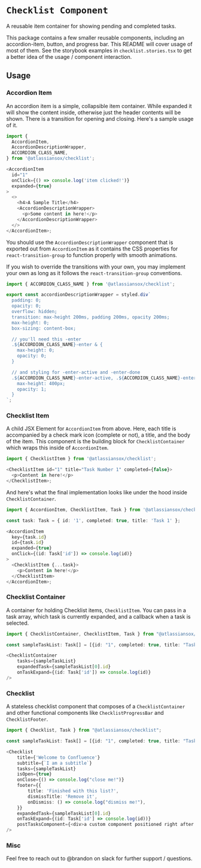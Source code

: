# `Checklist Component`

A reusable item container for showing pending and completed tasks.

This package contains a few smaller reusable components, including an accordion-item, button, and progress bar.
This README will cover usage of most of them. See the storybook examples in `checklist.stories.tsx` to get a better idea
of the usage / component interaction.

## Usage

### Accordion Item

An accordion item is a simple, collapsible item container. While expanded it will show the content inside, otherwise
just the header contents will be shown. There is a transition for opening and closing. Here's a sample usage of it.

```typescript jsx
import {
  AccordionItem,
  AccordionDescriptionWrapper,
  ACCORDION_CLASS_NAME,
} from '@atlassiansox/checklist';

<AccordionItem
  id="1"
  onClick={() => console.log('item clicked!')}
  expanded={true}
>
  <>
    <h4>A Sample Title</h4>
    <AccordionDescriptionWrapper>
      <p>Some content in here!</p>
    </AccordionDescriptionWrapper>
  </>
</AccordionItem>;
```

You should use the `AccordionDescriptionWrapper` component that is exported out from `AccordionItem` as it contains the
CSS properties for `react-transition-group` to function properly with smooth animations.

If you wish to override the transitions with your own, you may implement your own as long as it follows the
`react-transition-group` conventions.

```typescript jsx
import { ACCORDION_CLASS_NAME } from '@atlassiansox/checklist';

export const accordionDescriptionWrapper = styled.div`
  padding: 0;
  opacity: 0;
  overflow: hidden;
  transition: max-height 200ms, padding 200ms, opacity 200ms;
  max-height: 0;
  box-sizing: content-box;

  // you'll need this -enter
  .${ACCORDION_CLASS_NAME}-enter & {
    max-height: 0;
    opacity: 0;
  }

  // and styling for -enter-active and -enter-done
  .${ACCORDION_CLASS_NAME}-enter-active, .${ACCORDION_CLASS_NAME}-enter-done & {
    max-height: 400px;
    opacity: 1;
  }
`;
```

### Checklist Item

A child JSX Element for `AccordionItem` from above. Here, each title is accompanied by a check mark icon (complete or not),
a title, and the body of the item. This component is the building block for `ChecklistContainer` which wraps this inside
of `AccordionItem`.

```typescript jsx
import { ChecklistItem } from '@atlassiansox/checklist';

<ChecklistItem id="1" title="Task Number 1" completed={false}>
  <p>Content in here!</p>
</ChecklistItem>;
```

And here's what the final implementation looks like under the hood inside `ChecklistContainer`.

```typescript jsx
import { AccordionItem, ChecklistItem, Task } from '@atlassiansox/checklist';

const task: Task = { id: '1', completed: true, title: 'Task 1' };

<AccordionItem
  key={task.id}
  id={task.id}
  expanded={true}
  onClick={(id: Task['id']) => console.log(id)}
>
  <ChecklistItem {...task}>
    <p>Content in here!</p>
  </ChecklistItem>
</AccordionItem>;
```

### Checklist Container

A container for holding Checklist items, `ChecklistItem`. You can pass in a task array, which task is currently expanded, and a callback
when a task is selected.

```typescript jsx
import { ChecklistContainer, ChecklistItem, Task } from "@atlassiansox/checklist";

const sampleTaskList: Task[] = [{id: "1", completed: true, title: "Task 1"}]

<ChecklistContainer
    tasks={sampleTaskList}
    expandedTask={sampleTaskList[0].id}
    onTaskExpand={(id: Task['id']) => console.log(id)}
/>
```

### Checklist

A stateless checklist component that composes of a `ChecklistContainer` and other functional components like
`ChecklistProgressBar` and `ChecklistFooter`.

```typescript jsx
import { Checklist, Task } from "@atlassiansox/checklist";

const sampleTaskList: Task[] = [{id: "1", completed: true, title: "Task 1"}]

<Checklist
    title={'Welcome to Confluence'}
    subtitle={`I am a subtitle`}
    tasks={sampleTaskList}
    isOpen={true}
    onClose={() => console.log("close me!")}
    footer={{
        title: 'Finished with this list?',
        dismissTitle: 'Remove it',
        onDismiss: () => console.log("dismiss me!"),
    }}
    expandedTask={sampleTaskList[0].id}
    onTaskExpand={(id: Task['id'] => console.log(id))}
    postTasksComponent={<div>a custom component positioned right after the tasks</div>}
/>
```

### Misc

Feel free to reach out to @brandon on slack for further support / questions.
